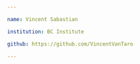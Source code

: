 ```yaml
---

name: Vincent Sabastian

institution: BC Institute

github: https://github.com/VincentVanTaro

---
```

